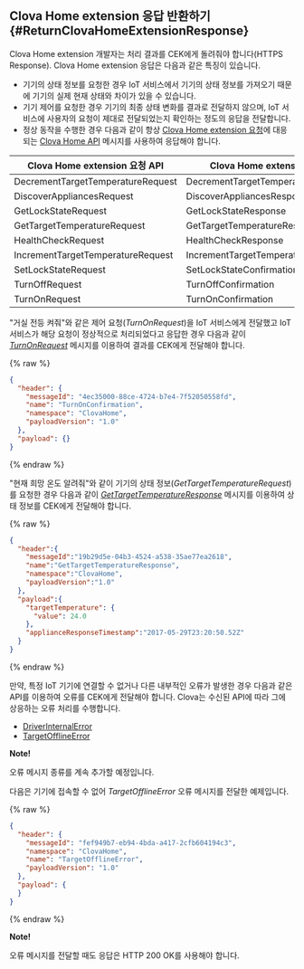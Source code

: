 ## Clova Home extension 응답 반환하기 {#ReturnClovaHomeExtensionResponse}

Clova Home extension 개발자는 처리 결과를 CEK에게 돌려줘야 합니다(HTTPS Response). Clova Home extension 응답은 다음과 같은 특징이 있습니다.

* 기기의 상태 정보를 요청한 경우 IoT 서비스에서 기기의 상태 정보를 가져오기 때문에 기기의 실제 현재 상태와 차이가 있을 수 있습니다.
* 기기 제어를 요청한 경우 기기의 최종 상태 변화를 결과로 전달하지 않으며, IoT 서비스에 사용자의 요청이 제대로 전달되었는지 확인하는 정도의 응답을 전달합니다.
* 정상 동작을 수행한 경우 다음과 같이 항상 [Clova Home extension 요청](#HandleClovaHomeExtensionRequest)에 대응되는 [Clova Home API](/CEK/References/Clova_Home_API.md) 메시지를 사용하여 응답해야 합니다.

| Clova Home extension 요청 API | Clova Home extension 응답 API |
|------------------------------|------------------------------|
| DecrementTargetTemperatureRequest | DecrementTargetTemperatureConfirmation |
| DiscoverAppliancesRequest         | DiscoverAppliancesResponse             |
| GetLockStateRequest               | GetLockStateResponse                   |
| GetTargetTemperatureRequest       | GetTargetTemperatureResponse           |
| HealthCheckRequest                | HealthCheckResponse                    |
| IncrementTargetTemperatureRequest | IncrementTargetTemperatureConfirmation |
| SetLockStateRequest               | SetLockStateConfirmation               |
| TurnOffRequest                    | TurnOffConfirmation                    |
| TurnOnRequest                     | TurnOnConfirmation                     |


"거실 전등 켜줘"와 같은 제어 요청(*TurnOnRequest*)을 IoT 서비스에게 전달했고 IoT 서비스가 해당 요청이 정상적으로 처리되었다고 응답한 경우 다음과 같이 *[TurnOnRequest](/CEK/References/Clova_Home_API.md)* 메시지를 이용하여 결과를 CEK에게 전달해야 합니다.

{% raw %}
```json
{
  "header": {
    "messageId": "4ec35000-88ce-4724-b7e4-7f52050558fd",
    "name": "TurnOnConfirmation",
    "namespace": "ClovaHome",
    "payloadVersion": "1.0"
  },
  "payload": {}
}
```
{% endraw %}

"현재 희망 온도 알려줘"와 같이 기기의 상태 정보(*GetTargetTemperatureRequest*)를 요청한 경우 다음과 같이 *[GetTargetTemperatureResponse](#GetTargetTemperatureResponse)* 메시지를 이용하여 상태 정보를 CEK에게 전달해야 합니다.

{% raw %}
```json
{
  "header":{
    "messageId":"19b29d5e-04b3-4524-a538-35ae77ea2618",
    "name":"GetTargetTemperatureResponse",
    "namespace":"ClovaHome",
    "payloadVersion":"1.0"
  },
  "payload":{
    "targetTemperature": {
      "value": 24.0
    },
    "applianceResponseTimestamp":"2017-05-29T23:20:50.52Z"
  }
}
```
{% endraw %}

만약, 특정 IoT 기기에 연결할 수 없거나 다른 내부적인 오류가 발생한 경우 다음과 같은 API를 이용하여 오류를 CEK에게 전달해야 합니다. Clova는 수신된 API에 따라 그에 상응하는 오류 처리를 수행합니다.

* [DriverInternalError](#DriverInternalError)
* [TargetOfflineError](#TargetOfflineError)

<div class="note">
<p><strong>Note!</strong></p>
<p>오류 메시지 종류를 계속 추가할 예정입니다.</p>
</div>

다음은 기기에 접속할 수 없어 *TargetOfflineError* 오류 메시지를 전달한 예제입니다.

{% raw %}
```json
{
  "header": {
    "messageId": "fef949b7-eb94-4bda-a417-2cfb604194c3",
    "namespace": "ClovaHome",
    "name": "TargetOfflineError",
    "payloadVersion": "1.0"
  },
  "payload": {
  }
}
```
{% endraw %}


<div class="note">
<p><strong>Note!</strong></p>
<p>오류 메시지를 전달할 때도 응답은 HTTP 200 OK를 사용해야 합니다.</p>
</div>
